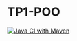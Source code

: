 # TP1-POO
[![Java CI with Maven](https://github.com/slikosb/TP1-POO/actions/workflows/maven.yml/badge.svg?branch=main)](https://github.com/slikosb/TP1-POO/actions/workflows/maven.yml)
